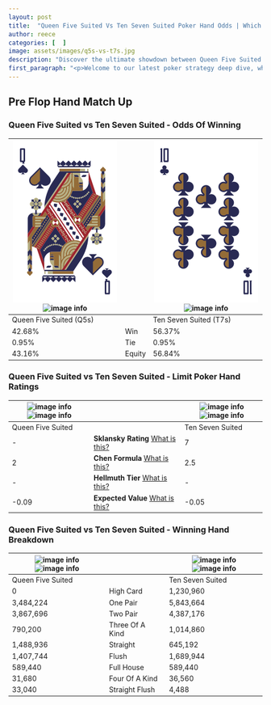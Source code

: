 ```yaml
---
layout: post
title:  "Queen Five Suited Vs Ten Seven Suited Poker Hand Odds | Which Is The Better Hand In Poker? A Complete Guide"
author: reece
categories: [  ]
image: assets/images/q5s-vs-t7s.jpg
description: "Discover the ultimate showdown between Queen Five Suited and Ten Seven Suited in poker! Uncover the odds, strategies, and scenarios where one hand triumphs over the other. Get ready to up your poker game with this thrilling analysis."
first_paragraph: "<p>Welcome to our latest poker strategy deep dive, where we're pitting two distinct hands against each other in a high-stakes showdown: Queen Five Suited vs Ten Seven Suited.</p><p>In the dynamic world of poker, every decision counts, and knowing which hand holds the upper hand is key to your success at the table.</p><p>In this article, we'll dissect these two hands, explore the scenarios where one dominates the other, and equip you with the knowledge to make strategic choices that can tip the odds in your favor.</p><p>Get ready to unravel the intriguing dynamics of these poker hands and elevate your game to new heights.</p>"
---
```




[comment]: # (sp0)

## Pre Flop Hand Match Up

<div class="table hand-ratings" markdown="1"> 



### Queen Five Suited vs Ten Seven Suited - Odds Of Winning


    
| ![image info](assets/images/hand1/q.png) ![image info](assets/images/hand1/5s.png) |  | ![image info](assets/images/hand2/t.png) ![image info](assets/images/hand2/7s.png) |
| -------- | -------- | -------- |
| Queen Five Suited (Q5s) |  | Ten Seven Suited (T7s) |
| 42.68% | Win | 56.37% |
| 0.95% | Tie | 0.95% |
| 43.16% | Equity | 56.84% |




[comment]: # (sp1)



### Queen Five Suited vs Ten Seven Suited - Limit Poker Hand Ratings


    
| ![image info](https://www.riverpairs.com/assets/images/hand1/q.png) ![image info](https://www.riverpairs.com/assets/images/hand1/5s.png) |  | ![image info](https://www.riverpairs.com/assets/images/hand2/t.png) ![image info](https://www.riverpairs.com/assets/images/hand2/7s.png) |
| -------- | -------- | -------- |
| Queen Five Suited |  | Ten Seven Suited |
| - | **Sklansky Rating** [What is this?](/sklansky-rating-explained) | 7 |
| 2 | **Chen Formula** [What is this?](/chen-formula-explained) | 2.5 |
| - | **Hellmuth Tier** [What is this?](/Hellmuth-tier-explained) | - |
| -0.09 | **Expected Value** [What is this?](/expected-value-explained) | -0.05 |




[comment]: # (sp2)



### Queen Five Suited vs Ten Seven Suited - Winning Hand Breakdown


    
| ![image info](https://www.riverpairs.com/assets/images/hand1/q.png) ![image info](https://www.riverpairs.com/assets/images/hand1/5s.png) |  | ![image info](https://www.riverpairs.com/assets/images/hand2/t.png) ![image info](https://www.riverpairs.com/assets/images/hand2/7s.png) |
| -------- | -------- | -------- |
| Queen Five Suited |  | Ten Seven Suited |
| 0 | High Card | 1,230,960 |
| 3,484,224 | One Pair | 5,843,664 |
| 3,867,696 | Two Pair | 4,387,176 |
| 790,200 | Three Of A Kind | 1,014,860 |
| 1,488,936 | Straight | 645,192 |
| 1,407,744 | Flush | 1,689,944 |
| 589,440 | Full House | 589,440 |
| 31,680 | Four Of A Kind | 36,560 |
| 33,040 | Straight Flush | 4,488 |




[comment]: # (sp3)



</div>

[comment]: # (sp4)



[comment]: # (sp5)

